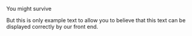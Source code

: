 You might survive

But this is only example text to allow you to believe that this text can be displayed correctly by our front end.